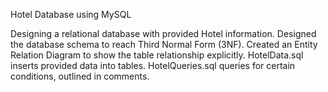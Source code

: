 Hotel Database using MySQL

Designing a relational database with provided Hotel information.
Designed the database schema to reach Third Normal Form (3NF).
Created an Entity Relation Diagram to show the table relationship explicitly.
HotelData.sql inserts provided data into tables.
HotelQueries.sql queries for certain conditions, outlined in comments.